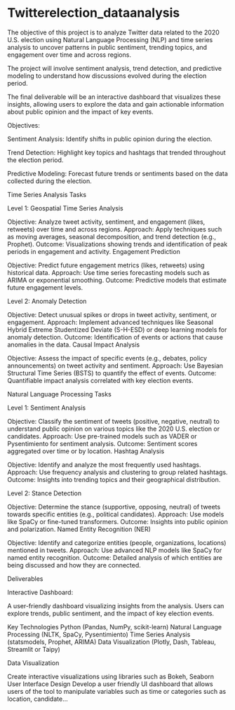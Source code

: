 # Twitterelection_dataanalysis

The objective of this project is to analyze Twitter data related to the 2020 U.S. election using Natural Language Processing (NLP) and time series analysis 
to uncover patterns in public sentiment, trending topics, and engagement over time and across regions.

The project will involve sentiment analysis, trend detection, and predictive modeling to understand how discussions evolved during the election period. 

The final deliverable will be an interactive dashboard that visualizes these insights, allowing users to explore the data and gain actionable information
about public opinion and the impact of key events. 

Objectives:

Sentiment Analysis: 
Identify shifts in public opinion during the election.

Trend Detection: 
Highlight key topics and hashtags that trended throughout the election period.

Predictive Modeling: 
Forecast future trends or sentiments based on the data collected during the election.


Time Series Analysis Tasks

Level 1:
Geospatial Time Series Analysis

Objective: Analyze tweet activity, sentiment, and engagement (likes, retweets) over time and across regions.
Approach: Apply techniques such as moving averages, seasonal decomposition, and trend detection (e.g., Prophet).
Outcome: Visualizations showing trends and identification of peak periods in engagement and activity.
Engagement Prediction

Objective: Predict future engagement metrics (likes, retweets) using historical data.
Approach: Use time series forecasting models such as ARIMA or exponential smoothing.
Outcome: Predictive models that estimate future engagement levels.

Level 2:
Anomaly Detection

Objective: Detect unusual spikes or drops in tweet activity, sentiment, or engagement.
Approach: Implement advanced techniques like Seasonal Hybrid Extreme Studentized Deviate (S-H-ESD) or deep learning models for anomaly detection.
Outcome: Identification of events or actions that cause anomalies in the data.
Causal Impact Analysis

Objective: Assess the impact of specific events (e.g., debates, policy announcements) on tweet activity and sentiment.
Approach: Use Bayesian Structural Time Series (BSTS) to quantify the effect of events.
Outcome: Quantifiable impact analysis correlated with key election events.


Natural Language Processing Tasks

Level 1:
Sentiment Analysis

Objective: Classify the sentiment of tweets (positive, negative, neutral) to understand public opinion on various topics like the 2020 U.S. election or candidates.
Approach: Use pre-trained models such as VADER or Pysentimiento for sentiment analysis.
Outcome: Sentiment scores aggregated over time or by location.
Hashtag Analysis

Objective: Identify and analyze the most frequently used hashtags.
Approach: Use frequency analysis and clustering to group related hashtags.
Outcome: Insights into trending topics and their geographical distribution.

Level 2:
Stance Detection

Objective: Determine the stance (supportive, opposing, neutral) of tweets towards specific entities (e.g., political candidates).
Approach: Use models like SpaCy or fine-tuned transformers.
Outcome: Insights into public opinion and polarization.
Named Entity Recognition (NER)

Objective: Identify and categorize entities (people, organizations, locations) mentioned in tweets.
Approach: Use advanced NLP models like SpaCy for named entity recognition.
Outcome: Detailed analysis of which entities are being discussed and how they are connected.

Deliverables

Interactive Dashboard: 

A user-friendly dashboard visualizing insights from the analysis. Users can explore trends, public sentiment, and the impact of key election events.


Key Technologies
Python (Pandas, NumPy, scikit-learn)
Natural Language Processing (NLTK, SpaCy, Pysentimiento)
Time Series Analysis (statsmodels, Prophet, ARIMA)
Data Visualization (Plotly, Dash, Tableau, Streamlit or Taipy)

Data Visualization

Create interactive visualizations using libraries such as Bokeh, Seaborn 
User Interface Design
Develop a user friendly UI dashboard that allows users of the tool to manipulate variables such as time or categories such as location, candidate… 
